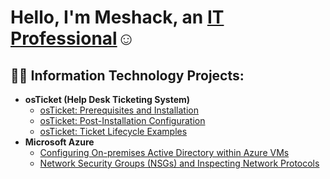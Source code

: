 <h1>Hello, I'm Meshack, an <a href="https://linkedin.com/in/Josh">IT Professional</a>☺</h1>

<h2>👨‍💻 Information Technology Projects:</h2>

- <b>osTicket (Help Desk Ticketing System)</b>
  - [osTicket: Prerequisites and Installation](https://github.com/mkpene/osticket-prereqs)
  - [osTicket: Post-Installation Configuration](https://github.com/mkpene/post-install-config)
  - [osTicket: Ticket Lifecycle Examples](https://github.com/mkpene/ticket-lifecycle)
- <b>Microsoft Azure</b>
  - [Configuring On-premises Active Directory within Azure VMs](https://github.com/mkpene/configure-ad)
  - [Network Security Groups (NSGs) and Inspecting Network Protocols](https://github.com/mkpene/azure-network-protocols)



